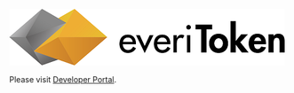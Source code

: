 ![everiToken Logo](./logo.png)

Please visit [Developer Portal](https://www.everitoken.io/developers/apis,_sdks_and_tools/abi_reference).
